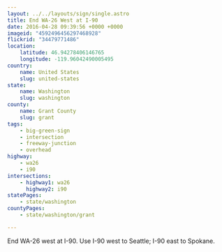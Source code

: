 ```yaml
---
layout: ../../layouts/sign/single.astro
title: End WA-26 West at I-90
date: 2016-04-28 09:39:56 +0000 +0000
imageid: "4592496456297468928"
flickrid: "34479771486"
location:
    latitude: 46.94278406146765
    longitude: -119.96042490005495
country:
    name: United States
    slug: united-states
state:
    name: Washington
    slug: washington
county:
    name: Grant County
    slug: grant
tags:
    - big-green-sign
    - intersection
    - freeway-junction
    - overhead
highway:
    - wa26
    - i90
intersections:
    - highway1: wa26
      highway2: i90
statePages:
    - state/washington
countyPages:
    - state/washington/grant

---
```

End WA-26 west at I-90.  Use I-90 west to Seattle; I-90 east to Spokane.